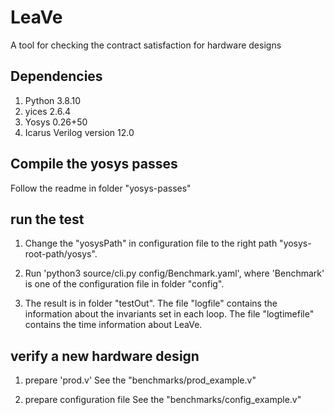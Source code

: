 # LeaVe
A tool for checking the contract satisfaction for hardware designs


## Dependencies
1. Python 3.8.10
2. yices 2.6.4
3. Yosys 0.26+50
4. Icarus Verilog version 12.0


## Compile the yosys passes
Follow the readme in folder "yosys-passes"


## run the test
1. Change the "yosysPath" in configuration file to the right path "yosys-root-path/yosys".

2. Run 'python3 source/cli.py config/Benchmark.yaml', where 'Benchmark' is one of the configuration file in folder "config".

3. The result is in folder "testOut". The file "logfile" contains the information about the invariants set in each loop. The file "logtimefile" contains the time information about LeaVe.


## verify a new hardware design
1. prepare 'prod.v'
    See the "benchmarks/prod_example.v"

2. prepare configuration file
    See the "benchmarks/config_example.v"
